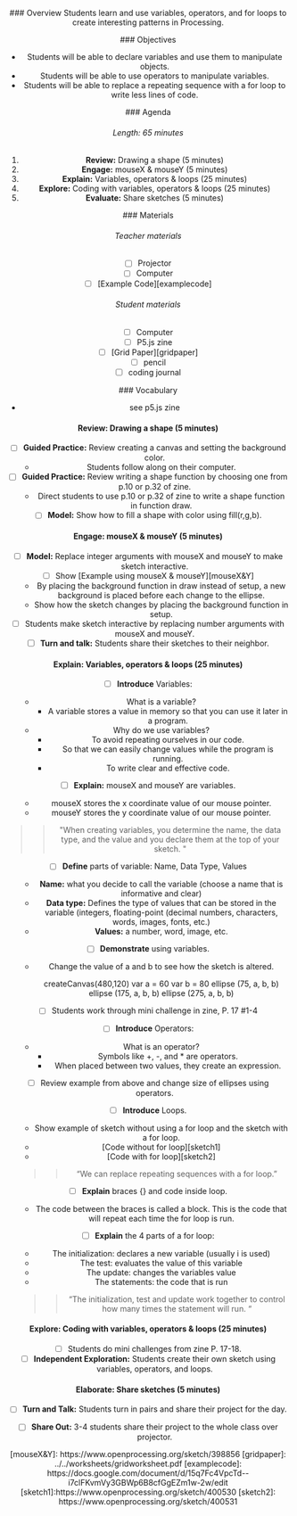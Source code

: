 <header title='Variables, Operators, and Loops' subtitle='Lesson 2'/>

<notable>

<iconp src='/icons/activity.png'>### Overview</iconp>
Students learn and use variables, operators, and for loops to create interesting patterns in Processing.

<iconp src='/icons/objectives.png'>### Objectives</iconp>
- Students will be able to declare variables and use them to manipulate objects.
- Students will be able to use operators to manipulate variables.
- Students will be able to replace a repeating sequence with a for loop to write less lines of code.

<iconp src='/icons/agenda.png'>### Agenda</iconp>
###### Length: 65 minutes
1. **Review:** Drawing a shape (5 minutes)
1. **Engage:** mouseX & mouseY (5 minutes)
1. **Explain:** Variables, operators & loops (25 minutes)
1. **Explore:** Coding with variables, operators & loops (25 minutes)
1. **Evaluate:** Share sketches (5 minutes)

<note>

<iconp src='/icons/materials.png'>### Materials</iconp>

###### Teacher materials
- [ ] Projector
- [ ] Computer
- [ ] [Example Code][examplecode]

###### Student materials
- [ ] Computer
- [ ] P5.js zine
- [ ] [Grid Paper][gridpaper]
- [ ] pencil
- [ ] coding journal

<iconp src='/icons/vocab.png'>### Vocabulary</iconp>

- see p5.js zine


</note>
<pagebreak/>

#### Review: Drawing a shape (5 minutes)
- [ ] **Guided Practice:** Review creating a canvas and setting the background color.
  - Students follow along on their computer.
- [ ] **Guided Practice:** Review writing a shape function by choosing one from p.10 or p.32 of zine.
  - Direct students to use p.10 or p.32 of zine to write a shape function in function draw.
- [ ] **Model:** Show how to fill a shape with color using fill(r,g,b).

#### Engage: mouseX & mouseY (5 minutes)
- [ ] **Model:** Replace integer arguments with mouseX and mouseY to make sketch interactive.
- [ ] Show [Example using mouseX & mouseY][mouseX&Y]
  - By placing the background function in draw instead of setup, a new background is placed before each change to the ellipse.
  - Show how the sketch changes by placing the background function in setup.
- [ ] Students make sketch interactive by replacing number arguments with mouseX and mouseY.
- [ ] **Turn and talk:** Students share their sketches to their neighbor.

#### Explain: Variables, operators & loops (25 minutes)
- [ ] **Introduce** Variables:
  - What is a variable?
    - A variable stores a value in memory so that you can use it later in a program.
  - Why do we use variables?
    - To avoid repeating ourselves in our code.
    - So that we can easily change values while the program is running.
    - To write clear and effective code.

- [ ] **Explain:** mouseX and mouseY are variables.
  - mouseX stores the x coordinate value of our mouse pointer.
  - mouseY stores the y coordinate value of our mouse pointer.

>>"When creating variables, you determine the name, the data type, and the value and you declare them at the top of your sketch. "

- [ ] **Define** parts of variable: Name, Data Type, Values
  - **Name:** what you decide to call the variable (choose a name that is informative and clear)
  - **Data type:** Defines the type of values that can be stored in the variable (integers, floating-point (decimal numbers, characters, words, images, fonts, etc.)
  - **Values:** a number, word, image, etc.

- [ ] **Demonstrate** using variables.
  - Change the value of a and b to see how the sketch is altered.

      createCanvas(480,120)
      var a = 60
      var b = 80
      ellipse (75, a, b, b)
      ellipse (175, a, b, b)
      ellipse (275, a, b, b)


- [ ] Students work through mini challenge in zine, P. 17  #1-4

- [ ] **Introduce** Operators:
  - What is an operator?
    - Symbols like +, -, and * are operators.
    - When placed between two values, they create an expression.
- [ ] Review example from above and change size of ellipses using operators.

- [ ] **Introduce** Loops.
  - Show example of sketch without using a for loop and the sketch with a for loop.
  - [Code without for loop][sketch1]
  - [Code with for loop][sketch2]

  >> “We can replace repeating sequences with a for loop.”

- [ ] **Explain** braces {} and code inside loop.
  - The code between the braces is called a block. This is the code that will repeat each time the for loop is run.

- [ ] **Explain** the 4 parts of a for loop:
  - The initialization: declares a new variable (usually i is used)
  - The test: evaluates the value of this variable
  - The update: changes the variables value
  - The statements: the code that is run  

  >>“The initialization, test and update work together to control how many times the statement will run. “

#### Explore: Coding with variables, operators & loops (25 minutes)
- [ ] Students do mini challenges from zine P. 17-18.
- [ ] **Independent Exploration:** Students create their own sketch using variables, operators, and loops.

#### Elaborate:  Share sketches (5 minutes)
- [ ] **Turn and Talk:** Students turn in pairs and share their project for the day.
- [ ] **Share Out:** 3-4 students share their project to the whole class over projector.



</notable>
[mouseX&Y]: https://www.openprocessing.org/sketch/398856
[gridpaper]: ../../worksheets/gridworksheet.pdf
[examplecode]: https://docs.google.com/document/d/15q7Fc4VpcTd--i7clFKvmVy3GBWp6B8cfGgEZm1w-2w/edit
[sketch1]:https://www.openprocessing.org/sketch/400530
[sketch2]: https://www.openprocessing.org/sketch/400531
